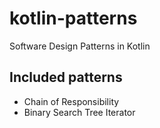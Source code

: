 # kotlin-patterns
Software Design Patterns in Kotlin

## Included patterns
* Chain of Responsibility
* Binary Search Tree Iterator